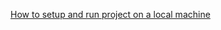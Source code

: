 [How to setup and run project on a local machine](https://github.com/frostiq/univereum/wiki/How-to-setup-and-run-project-on-a-local-machine)